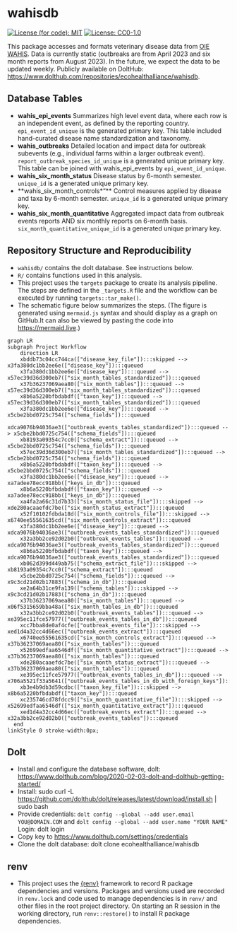 
<!-- README.md is generated from README.Rmd. Please edit that file -->

# wahisdb

[![License (for code):
MIT](https://img.shields.io/badge/License%20(for%20code)-MIT-green.svg)](https://opensource.org/licenses/MIT)
[![License:
CC0-1.0](https://img.shields.io/badge/License%20(for%20data)-CC0_1.0-lightgrey.svg)](http://creativecommons.org/publicdomain/zero/1.0/)

This package accesses and formats veterinary disease data from [OIE
WAHIS](https://wahis.woah.org/#/home). Data is currently static
(outbreaks are from April 2023 and six month reports from August 2023).
In the future, we expect the data to be updated weekly. Publicly
available on DoltHub:
<https://www.dolthub.com/repositories/ecohealthalliance/wahisdb>.

## Database Tables

- **wahis_epi_events** Summarizes high level event data, where each row
  is an independent event, as defined by the reporting country.
  `epi_event_id_unique` is the generated primary key. This table
  included hand-curated disease name standardization and taxonomy.
- **wahis_outbreaks** Detailed location and impact data for outbreak
  subevents (e.g., individual farms within a larger outbreak event).
  `report_outbreak_species_id_unique` is a generated unique primary key.
  This table can be joined with wahis_epi_events by
  `epi_event_id_unique`.
- **wahis_six_month_status** Disease status by 6-month semester.
  `unique_id` is a generated unique primary key.
- \*\*wahis_six_month_controls\*“\*\* Control measures applied by
  disease and taxa by 6-month semester. `unique_id` is a generated
  unique primary key.
- **wahis_six_month_quantitative** Aggregated impact data from outbreak
  events reports AND six monthly reports on 6-month basis.
  `six_month_quantitative_unique_id` is a generated unique primary key.

## Repository Structure and Reproducibility

- `wahisdb/` contains the dolt database. See instructions below.
- `R/` contains functions used in this analysis.
- This project uses the `targets` package to create its analysis
  pipeline. The steps are defined in the `_targets.R` file and the
  workflow can be executed by running `targets::tar_make()`.
- The schematic figure below summarizes the steps. (The figure is
  generated using `mermaid.js` syntax and should display as a graph on
  GitHub.It can also be viewed by pasting the code into
  <https://mermaid.live>.)

``` mermaid
graph LR
subgraph Project Workflow
    direction LR
    xbddb73c04cc744ca(["disease_key_file"]):::skipped --> x3fa380dc1bb2ee6e(["disease_key"]):::queued
    x3fa380dc1bb2ee6e(["disease_key"]):::queued --> x57ec39d36d300eb7(["six_month_tables_standardized"]):::queued
    x37b36237069aea80(["six_month_tables"]):::queued --> x57ec39d36d300eb7(["six_month_tables_standardized"]):::queued
    x8b6a5220bfbdabdf(["taxon_key"]):::queued --> x57ec39d36d300eb7(["six_month_tables_standardized"]):::queued
    x3fa380dc1bb2ee6e(["disease_key"]):::queued --> x5cbe2bbd0725c754(["schema_fields"]):::queued
    xdca9076b94036ae3(["outbreak_events_tables_standardized"]):::queued --> x5cbe2bbd0725c754(["schema_fields"]):::queued
    xb8193a09354c7cc0(["schema_extract"]):::queued --> x5cbe2bbd0725c754(["schema_fields"]):::queued
    x57ec39d36d300eb7(["six_month_tables_standardized"]):::queued --> x5cbe2bbd0725c754(["schema_fields"]):::queued
    x8b6a5220bfbdabdf(["taxon_key"]):::queued --> x5cbe2bbd0725c754(["schema_fields"]):::queued
    x3fa380dc1bb2ee6e(["disease_key"]):::queued --> xa7adee78ecc918bb(["keys_in_db"]):::queued
    x8b6a5220bfbdabdf(["taxon_key"]):::queued --> xa7adee78ecc918bb(["keys_in_db"]):::queued
    xa4fa2a66c31d7b33(["six_month_status_file"]):::skipped --> xde280acaaefdc7be(["six_month_status_extract"]):::queued
    x52f10102fdbda18d(["six_month_controls_file"]):::skipped --> x6740ee55561635cd(["six_month_controls_extract"]):::queued
    x3fa380dc1bb2ee6e(["disease_key"]):::queued --> xdca9076b94036ae3(["outbreak_events_tables_standardized"]):::queued
    x32a3bb2ce92d02b0(["outbreak_events_tables"]):::queued --> xdca9076b94036ae3(["outbreak_events_tables_standardized"]):::queued
    x8b6a5220bfbdabdf(["taxon_key"]):::queued --> xdca9076b94036ae3(["outbreak_events_tables_standardized"]):::queued
    xb062d399d449ab75(["schema_extract_file"]):::skipped --> xb8193a09354c7cc0(["schema_extract"]):::queued
    x5cbe2bbd0725c754(["schema_fields"]):::queued --> x9c3cd21d02b17883(["schema_in_db"]):::queued
    xe2a64b31ce9fa139(["schema_tables"]):::skipped --> x9c3cd21d02b17883(["schema_in_db"]):::queued
    x37b36237069aea80(["six_month_tables"]):::queued --> x06f5315659bba48a(["six_month_tables_in_db"]):::queued
    x32a3bb2ce92d02b0(["outbreak_events_tables"]):::queued --> xe395ec11fce57977(["outbreak_events_tables_in_db"]):::queued
    xcc7bba8de0af4cfe(["outbreak_events_file"]):::skipped --> xed1d4a32cc4d66ec(["outbreak_events_extract"]):::queued
    x6740ee55561635cd(["six_month_controls_extract"]):::queued --> x37b36237069aea80(["six_month_tables"]):::queued
    x52699edfaa6546df(["six_month_quantitative_extract"]):::queued --> x37b36237069aea80(["six_month_tables"]):::queued
    xde280acaaefdc7be(["six_month_status_extract"]):::queued --> x37b36237069aea80(["six_month_tables"]):::queued
    xe395ec11fce57977(["outbreak_events_tables_in_db"]):::queued --> x706a5521f33a5641(["outbreak_events_tables_in_db_with_foreign_keys"]):::queued
    xb3e4b9db3d59cdbc(["taxon_key_file"]):::skipped --> x8b6a5220bfbdabdf(["taxon_key"]):::queued
    xc235746cd78fdcc9(["six_month_quantitative_file"]):::skipped --> x52699edfaa6546df(["six_month_quantitative_extract"]):::queued
    xed1d4a32cc4d66ec(["outbreak_events_extract"]):::queued --> x32a3bb2ce92d02b0(["outbreak_events_tables"]):::queued
  end
linkStyle 0 stroke-width:0px;
```

## Dolt

- Install and configure the database software, dolt:
  <https://www.dolthub.com/blog/2020-02-03-dolt-and-dolthub-getting-started/>
- Install: sudo curl -L
  <https://github.com/dolthub/dolt/releases/latest/download/install.sh>
  \| sudo bash
- Provide credentials:
  `dolt config --global --add user.email YOU@DOMAIN.COM` and
  `dolt config --global --add user.name "YOUR NAME"` Login: dolt login
- Copy key to <https://www.dolthub.com/settings/credentials>
- Clone the dolt database: dolt clone ecohealthalliance/wahisdb

## renv

- This project uses the [{renv}](https://rstudio.github.io/renv/)
  framework to record R package dependencies and versions. Packages and
  versions used are recorded in `renv.lock` and code used to manage
  dependencies is in `renv/` and other files in the root project
  directory. On starting an R session in the working directory, run
  `renv::restore()` to install R package dependencies.
